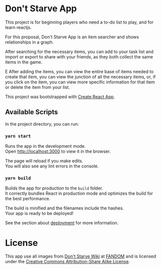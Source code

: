 # Don't Starve App

This project is for beginning players who need a to-do list to play, and for learn reactjs.

For this proposal, Don't Starve App is an item searcher and shows relationships in a graph.

After searching for the necessary items, you can add to your task list and import or export to share with your friends, as they both collect the same items in the game.

E After adding the items, you can view the entire base of items needed to create that item, you can view the junction of all the necessary items, or, if you click on the item, you can view more specific information for that item or delete the item from your list.

This project was bootstrapped with [Create React App](https://github.com/facebook/create-react-app).

## Available Scripts

In the project directory, you can run:

### `yarn start`

Runs the app in the development mode.<br />
Open [http://localhost:3000](http://localhost:3000) to view it in the browser.

The page will reload if you make edits.<br />
You will also see any lint errors in the console.

### `yarn build`

Builds the app for production to the `build` folder.<br />
It correctly bundles React in production mode and optimizes the build for the best performance.

The build is minified and the filenames include the hashes.<br />
Your app is ready to be deployed!

See the section about [deployment](https://facebook.github.io/create-react-app/docs/deployment) for more information.

# License 

This app use all images from [Don't Starve Wiki](https://dontstarve.fandom.com/wiki) at [FANDOM](https://fandom.com/) and is licensed under the [Creative Commons Attribution-Share Alike License](http://creativecommons.org/licenses/by-sa/3.0/).